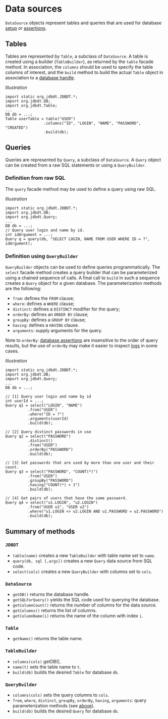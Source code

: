 
# Data sources

`DataSource` objects represent tables and queries that are used for database 
 [setup](DBSetup.html) or [assertions](DBAssertions.html).
 
## Tables
<a name="Table"></a>

Tables are represented by `Table`, a subclass of `DataSource`. A table is created
using a builder (`TableBuilder`), as returned by the `table` facade method.
In association, the `columns` should be used to specify the table columns of interest,
and the `build` method to build the actual `Table` object in association to a [database handle](DB.html).

*Illustration*

    import static org.jdbdt.JDBDT.*;
    import org.jdbdt.DB;
    import org.jdbdt.Table;
    ...
    DB db = ...;
    Table userTable = table("USER")
	                 .columns("ID", "LOGIN", "NAME", "PASSWORD", "CREATED")
	                 .build(db);

## Queries
<a name="Query"></a>

Queries are represented by `Query`, a subclass of `DataSource`. 
A `Query` object can be created from a raw SQL statements or using a `QueryBuilder`.    
             
### Definition from raw SQL 
<a name="RawQuery"></a>

The `query` facade method may be used to define a query using raw SQL.
 
 *Illustration*
        
    import static org.jdbdt.JDBDT.*;
    import org.jdbdt.DB;
    import org.jdbdt.Query;
    ...
    DB db = ...;
    // Query user login and name by id.
    int idArgument = ...;
    Query q = query(db, "SELECT LOGIN, NAME FROM USER WHERE ID = ?", idArgument);

### Definition using `QueryBuilder`
<a name="QueryBuilder"></a>

`QueryBuilder` objects can be used to define queries programmatically.
The `select` facade method creates a query builder that can be parameterized
using a chained sequence of calls. A final call to `build` in 
such a sequence creates a `Query` object for a given database. 
The parameterization methods are the following:

* `from`: defines the `FROM` clause;
* `where`: defines a `WHERE` clause; 
* `distinct`: defines a `DISTINCT` modifier for the query;
* `orderBy`: defines an `ORDER BY` clause;
* `groupBy`: defines  a `GROUP BY` clause;
* `having`: defines a `HAVING` clause.
* `arguments`: supply arguments for the query.

Note to `orderBy`: [database assertions](DBAssertions.html) are insensitive 
to the order of query results, but the use of `orderBy` may make it easier to inspect
[logs](Logs.html) in some cases.

*Illustration*

    import static org.jdbdt.JDBDT.*;
    import org.jdbdt.DB;
    import org.jdbdt.Query;
    ...
    DB db = ...;
    
    // [1] Query user login and name by id 
    int userId = ...;
    Query q1 = select("LOGIN", "NAME")
              .from("USER")
              .where("ID = ?")
              .arguments(userId)
              .build(db);
              
    // [2] Query distinct passwords in use
    Query q2 = select("PASSWORD")
              .distinct()
              .from("USER")
              .orderBy("PASSWORD")
              .build(db);
              
    // [3] Get passwords that are used by more than one user and their count.
    Query q3 = select("PASSWORD", "COUNT(*)")
              .from("USER")
              .groupBy("PASSWORD")
              .having("COUNT(*) > 1")
              .build(db);
              
    // [4] Get pairs of users that have the same password.
    Query q4 = select("u1.LOGIN", "u2.LOGIN")
              .from("USER u1", "USER u2")
              .where("u1.LOGIN <> u2.LOGIN AND u1.PASSWORD = u2.PASSWORD")
              .build(db);
   
## Summary of methods

### `JDBDT`

* `table(name)` creates a new `TableBuilder` with table name set to `name`.
* `query(db, sql [,args])` creates a new `Query` data source from SQL code.
* `select(cols)` creates a new `QueryBuilder` with columns set to `cols`.

### `DataSource`

* `getDB()` returns the database handle.
* `getSQLForQuery()` yields the SQL code used for querying the database.
* `getColumnCount()` returns the number of columns for the data source.
* `getColumns()` returns the list of columns.
* `getColumnName(i)` returns the name of the column with index `i`. 

### `Table` 

* `getName()` returns the table name.

### `TableBuilder`

* `columns(cols)` getDB(), 
* `name(t)` sets the table name to `t`.
* `build(db)` builds the desired `Table` for database `db`.

### `QueryBuilder`

* `columns(cols)` sets the query columns to `cols`.
* `from`, `where`, `distinct`, `groupBy`, `orderBy`, `having`, `arguments`: query parameterization methods (see [above](DataSources.html#QueryBuilder)).
* `build(db)` builds the desired `Query` for database `db`.


